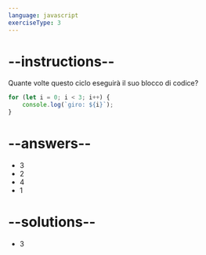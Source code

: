 ```yaml
---
language: javascript
exerciseType: 3
---
```


# --instructions--

Quante volte questo ciclo eseguirà il suo blocco di codice?
```javascript
for (let i = 0; i < 3; i++) {
	console.log(`giro: ${i}`);
}
```

# --answers--

- 3
- 2
- 4
- 1

# --solutions--

- 3
